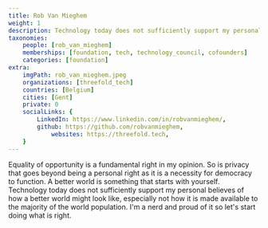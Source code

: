 ```yaml
---
title: Rob Van Mieghem
weight: 1
description: Technology today does not sufficiently support my personal believes of how a better world might look like.
taxonomies:
    people: [rob_van_mieghem]
    memberships: [foundation, tech, technology_council, cofounders]
    categories: [foundation]
extra:
    imgPath: rob_van_mieghem.jpeg
    organizations: [threefold_tech]
    countries: [Belgium]
    cities: [Gent]
    private: 0
    socialLinks: {
        LinkedIn: https://www.linkedin.com/in/robvanmieghem/,
        github: https://github.com/robvanmieghem,
            websites: https://threefold.tech,
    }
---
```


Equality of opportunity is a fundamental right in my opinion. So is privacy that goes beyond being a personal right as it is a necessity for democracy to function. A better world is something that starts with yourself. Technology today does not sufficiently support my personal believes of how a better world might look like, especially not how it is made available to the majority of the world population. I'm a nerd and proud of it so let's start doing what is right.
